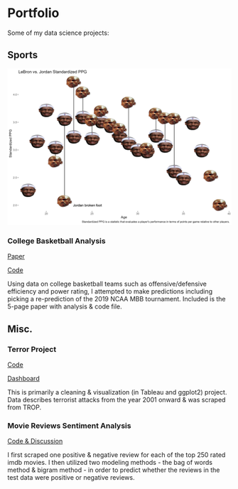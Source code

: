 # Portfolio
Some of my data science projects:

## Sports

![Lebron vs. Jordan](lebronvsjordan.png)

### College Basketball Analysis

[Paper](College-Basketball-Analysis.docx)

[Code](College-Basketball-Analysis-Code.html)

Using data on college basketball teams such as offensive/defensive efficiency and power rating, I attempted to make predictions including picking a re-prediction of the 2019 NCAA MBB tournament. Included is the 5-page paper with analysis & code file. 

## Misc.

### Terror Project
[Code](Terror-Project-Code.html)

[Dashboard](Terror-Project-Dashboard.png)

This is primarily a cleaning & visualization (in Tableau and ggplot2) project. Data describes terrorist attacks from the year 2001 onward & was scraped from TROP.

### Movie Reviews Sentiment Analysis

[Code & Discussion](reviews-sentiment-analysis.html)

I first scraped one positive & negative review for each of the top 250 rated imdb movies. I then utilized two modeling methods - the bag of words method & bigram method - in order to predict whether the reviews in the test data were positive or negative reviews. 

